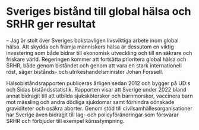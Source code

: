 # Sveriges bistånd till global hälsa och SRHR ger resultat

– Jag är stolt över Sveriges bokstavligen livsviktiga arbete inom global hälsa. Att skydda och främja människors hälsa är dessutom en viktig investering som både bidrar till ekonomisk utveckling och till en säkrare och friskare värld. Regeringen kommer att fortsätta prioritera global hälsa och SRHR, både genom biståndet och genom att vara en stark internationell röst, säger bistånds\- och utrikeshandelsminister Johan Forssell.

Hälsobiståndsrapporten publiceras årligen sedan 2012 och bygger på UD:s och Sidas biståndsstatistik. Rapporten visar att Sverige under 2022 bland annat bidragit till att utbilda sjuksköterskor och barnmorskor, vaccinera barn mot mässling och andra dödliga sjukdomar samt förhindra oönskade graviditeter och osäkra aborter. Genom stöd till civilsamhällesorganisationer har Sverige även bidragit till lag\- och policyförändringar som försvarar SRHR och förbjuder till exempel könsstympning.
